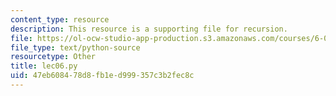 ```yaml
---
content_type: resource
description: This resource is a supporting file for recursion.
file: https://ol-ocw-studio-app-production.s3.amazonaws.com/courses/6-00sc-introduction-to-computer-science-and-programming-spring-2011/47eb608478d8fb1ed999357c3b2fec8c_lec06.py
file_type: text/python-source
resourcetype: Other
title: lec06.py
uid: 47eb6084-78d8-fb1e-d999-357c3b2fec8c
---
```

